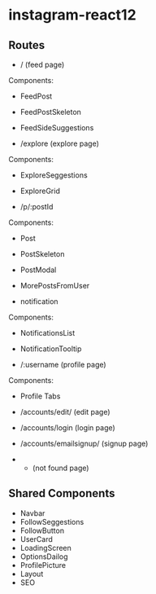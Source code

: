 # instagram-react12

## Routes 

- / (feed page)

Components:

- FeedPost
- FeedPostSkeleton
- FeedSideSuggestions

- /explore (explore page)

Components: 

- ExploreSeggestions 
- ExploreGrid

- /p/:postId

Components: 

- Post
- PostSkeleton
- PostModal
- MorePostsFromUser

- notification

Components: 

- NotificationsList
- NotificationTooltip

- /:username (profile page)

Components:

- Profile Tabs

- /accounts/edit/ (edit page)

- /accounts/login (login page)

- /accounts/emailsignup/ (signup page)

- * (not found page)

## Shared Components

- Navbar
- FollowSeggestions
- FollowButton
- UserCard
- LoadingScreen
- OptionsDailog 
- ProfilePicture
- Layout
- SEO